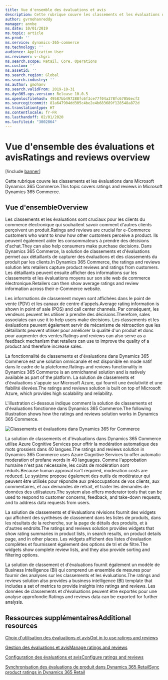 ```yaml
---
title: Vue d'ensemble des évaluations et avis
description: Cette rubrique couvre les classements et les évaluations dans Microsoft Dynamics 365 Commerce.
author: gvrmohanreddy
manager: annbe
ms.date: 10/01/2019
ms.topic: article
ms.prod: ''
ms.service: dynamics-365-commerce
ms.technology: ''
audience: Application User
ms.reviewer: v-chgri
ms.search.scope: Retail, Core, Operations
ms.custom: ''
ms.assetid: ''
ms.search.region: Global
ms.search.industry: ''
ms.author: gmohanv
ms.search.validFrom: 2019-10-31
ms.dyn365.ops.version: Release 10.0.5
ms.openlocfilehash: 49587bb497288fc6f3ce77f04a378fc67056ecf2
ms.sourcegitcommit: 81a647904dd305c4be2e4b683689f128548a872d
ms.translationtype: HT
ms.contentlocale: fr-FR
ms.lasthandoff: 02/01/2020
ms.locfileid: "3002864"
---
```

# <a name="ratings-and-reviews-overview"></a><span data-ttu-id="b80bb-103">Vue d'ensemble des évaluations et avis</span><span class="sxs-lookup"><span data-stu-id="b80bb-103">Ratings and reviews overview</span></span>


[!include [banner](includes/banner.md)]

<span data-ttu-id="b80bb-104">Cette rubrique couvre les classements et les évaluations dans Microsoft Dynamics 365 Commerce.</span><span class="sxs-lookup"><span data-stu-id="b80bb-104">This topic covers ratings and reviews in Microsoft Dynamics 365 Commerce.</span></span>

## <a name="overview"></a><span data-ttu-id="b80bb-105">Vue d'ensemble</span><span class="sxs-lookup"><span data-stu-id="b80bb-105">Overview</span></span>

<span data-ttu-id="b80bb-106">Les classements et les évaluations sont cruciaux pour les clients du commerce électronique qui souhaitent savoir comment d'autres clients perçoivent un produit.</span><span class="sxs-lookup"><span data-stu-id="b80bb-106">Ratings and reviews are crucial for e-Commerce customers who want to know how other customers perceive a product.</span></span> <span data-ttu-id="b80bb-107">Ils peuvent également aider les consommateurs à prendre des décisions d'achat.</span><span class="sxs-lookup"><span data-stu-id="b80bb-107">They can also help consumers make purchase decisions.</span></span> <span data-ttu-id="b80bb-108">Dans Dynamics 365 Commerce, la solution de classements et d'évaluations permet aux détaillants de capturer des évaluations et des classements du produit par les clients.</span><span class="sxs-lookup"><span data-stu-id="b80bb-108">In Dynamics 365 Commerce, the ratings and reviews solution lets retailers capture product reviews and ratings from customers.</span></span> <span data-ttu-id="b80bb-109">Les détaillants peuvent ensuite afficher des informations sur les classements et les évaluations moyens sur son site web de commerce électronique.</span><span class="sxs-lookup"><span data-stu-id="b80bb-109">Retailers can then show average ratings and review information across their e-Commerce website.</span></span>

<span data-ttu-id="b80bb-110">Les informations de classement moyen sont affichées dans le point de vente (PDV) et les canaux de centre d'appels.</span><span class="sxs-lookup"><span data-stu-id="b80bb-110">Average rating information is shown in point of sale (POS) and call center channels.</span></span> <span data-ttu-id="b80bb-111">Par conséquent, les vendeurs peuvent les utiliser à prendre des décisions.</span><span class="sxs-lookup"><span data-stu-id="b80bb-111">Therefore, sales associates can use it to help users make decisions.</span></span> <span data-ttu-id="b80bb-112">Les classements et les évaluations peuvent également servir de mécanisme de rétroaction que les détaillants peuvent utiliser pour améliorer la qualité d'un produit et donc pour augmenter des ventes.</span><span class="sxs-lookup"><span data-stu-id="b80bb-112">Ratings and reviews can also serve as a feedback mechanism that retailers can use to improve the quality of a product and therefore increase sales.</span></span>

<span data-ttu-id="b80bb-113">La fonctionnalité de classements et d'évaluations dans Dynamics 365 Commerce est une solution omnicanale et est disponible en mode natif dans le cadre de la plateforme.</span><span class="sxs-lookup"><span data-stu-id="b80bb-113">Ratings and reviews functionality in Dynamics 365 Commerce is an omnichannel solution and is natively available as part of the platform.</span></span> <span data-ttu-id="b80bb-114">La solution de classements et d'évaluations s'appuie sur Microsoft Azure, qui fournit une évolutivité et une fiabilité élevées.</span><span class="sxs-lookup"><span data-stu-id="b80bb-114">The ratings and reviews solution is built on top of Microsoft Azure, which provides high scalability and reliability.</span></span>

<span data-ttu-id="b80bb-115">L'illustration ci-dessous indique comment la solution de classements et d'évaluations fonctionne dans Dynamics 365 Commerce.</span><span class="sxs-lookup"><span data-stu-id="b80bb-115">The following illustration shows how the ratings and reviews solution works in Dynamics 365 Commerce.</span></span>

![Classements et évaluations dans Dynamics 365 for Commerce](media/Dynamics-365-Commerce-Ratings-and-Reviews-Overview.jpg)

<span data-ttu-id="b80bb-117">La solution de classements et d'évaluations dans Dynamics 365 Commerce utilise Azure Cognitive Services pour offrir la modération automatique des mots grossiers dans 40 langues.</span><span class="sxs-lookup"><span data-stu-id="b80bb-117">The ratings and reviews solution in Dynamics 365 Commerce uses Azure Cognitive Services to offer automatic moderation of profane words in 40 languages.</span></span> <span data-ttu-id="b80bb-118">Comme l'approbation humaine n'est pas nécessaire, les coûts de modération sont réduits.</span><span class="sxs-lookup"><span data-stu-id="b80bb-118">Because human approval isn't required, moderation costs are reduced.</span></span> <span data-ttu-id="b80bb-119">Le système propose également des outils de modérateur qui peuvent être utilisés pour répondre aux préoccupations de vos clients, aux commentaires, et aux demandes de retrait, et traiter les demandes de données des utilisateurs.</span><span class="sxs-lookup"><span data-stu-id="b80bb-119">The system also offers moderator tools that can be used to respond to customer concerns, feedback, and take-down requests, and to address data requests from users.</span></span>

<span data-ttu-id="b80bb-120">La solution de classements et d'évaluations révisions fournit des widgets qui affichent des synthèses de classement dans les listes de produits, dans les résultats de la recherche, sur la page de détails des produits, et à d'autres endroits.</span><span class="sxs-lookup"><span data-stu-id="b80bb-120">The ratings and reviews solution provides widgets that show rating summaries in product lists, in search results, on product details page, and in other places.</span></span> <span data-ttu-id="b80bb-121">Les widgets affichent des listes d'évaluation complètes et fournissent également des options de tri et de filtre.</span><span class="sxs-lookup"><span data-stu-id="b80bb-121">The widgets show complete review lists, and they also provide sorting and filtering options.</span></span>

<span data-ttu-id="b80bb-122">La solution de classement et d'évaluations fournit également un modèle de Business Intelligence (BI) qui comprend un ensemble de mesures pour fournir des analyses sur les classements et les évaluations.</span><span class="sxs-lookup"><span data-stu-id="b80bb-122">The ratings and reviews solution also provides a business intelligence (BI) template that includes a set of metrics to provide insights into ratings and reviews.</span></span> <span data-ttu-id="b80bb-123">Les données de classements et d'évaluations peuvent être exportés pour une analyse approfondie.</span><span class="sxs-lookup"><span data-stu-id="b80bb-123">Ratings and reviews data can be exported for further analysis.</span></span>

## <a name="additional-resources"></a><span data-ttu-id="b80bb-124">Ressources supplémentaires</span><span class="sxs-lookup"><span data-stu-id="b80bb-124">Additional resources</span></span>

[<span data-ttu-id="b80bb-125">Choix d'utilisation des évaluations et avis</span><span class="sxs-lookup"><span data-stu-id="b80bb-125">Opt in to use ratings and reviews</span></span>](opt-in-ratings-reviews.md)

[<span data-ttu-id="b80bb-126">Gestion des évaluations et avis</span><span class="sxs-lookup"><span data-stu-id="b80bb-126">Manage ratings and reviews</span></span>](manage-reviews.md)

[<span data-ttu-id="b80bb-127">Configuration des évaluations et avis</span><span class="sxs-lookup"><span data-stu-id="b80bb-127">Configure ratings and reviews</span></span>](configure-ratings-reviews.md)

[<span data-ttu-id="b80bb-128">Synchronisation des évaluations de produit dans Dynamics 365 Retail</span><span class="sxs-lookup"><span data-stu-id="b80bb-128">Sync product ratings in Dynamics 365 Retail</span></span>](sync-product-ratings.md)
